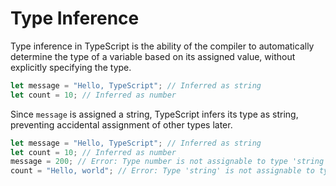 # Type Inference

Type inference in TypeScript is the ability of the compiler to automatically determine the type of a variable based 
on its assigned value, without explicitly specifying the type.

```TypeScript
let message = "Hello, TypeScript"; // Inferred as string
let count = 10; // Inferred as number
```

Since `message` is assigned a string, TypeScript infers its type as string, preventing accidental assignment of 
other types later.

```TypeScript
let message = "Hello, TypeScript"; // Inferred as string
let count = 10; // Inferred as number
message = 200; // Error: Type number is not assignable to type 'string'
count = "Hello, world"; // Error: Type 'string' is not assignable to type 'number'
```